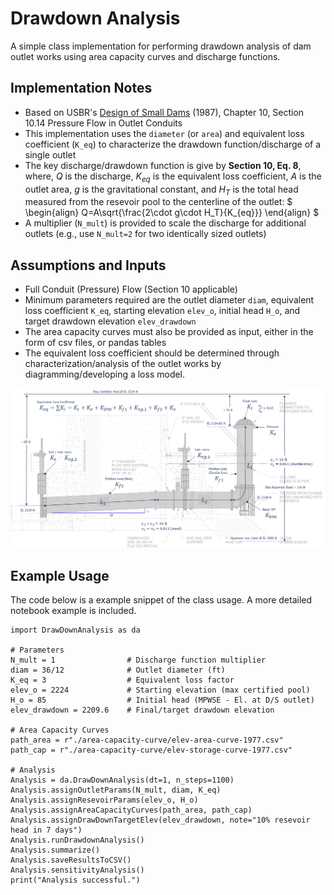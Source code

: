 # Drawdown Analysis

A simple class implementation for performing drawdown analysis of dam outlet works using area capacity curves and discharge functions.

## Implementation Notes

* Based on USBR's [Design of Small Dams](https://www.usbr.gov/tsc/techreferences/mands/mands-pdfs/SmallDams.pdf) (1987), Chapter 10, Section 10.14 Pressure Flow in Outlet Conduits
* This implementation uses the `diameter` (or `area`) and equivalent loss coefficient (`K_eq`) to characterize the drawdown function/discharge of a single outlet
* The key discharge/drawdown function is give by **Section 10, Eq. 8**, where, $Q$ is the discharge, $K_{eq}$ is the equivalent loss coefficient, $A$ is the outlet area, $g$ is the gravitational constant, and $H_T$ is the total head measured from the resevoir pool to the centerline of the outlet: 
$
\begin{align}
    Q=A\sqrt{\frac{2\cdot g\cdot H_T}{K_{eq}}}
\end{align}
$
* A multiplier (`N_mult`) is provided to scale the discharge for additional outlets (e.g., use `N_mult=2` for two identically sized outlets)

## Assumptions and Inputs

* Full Conduit (Pressure) Flow (Section 10 applicable)
* Minimum parameters required are the outlet diameter `diam`, equivalent loss coefficient `K_eq`, starting elevation `elev_o`, initial head `H_o`, and target drawdown elevation `elev_drawdown` 
* The area capacity curves must also be provided as input, either in the form of csv files, or pandas tables
* The equivalent loss coefficient should be determined through characterization/analysis of the outlet works by diagramming/developing a loss model.
  
![Loss Model Example][loss-model]

## Example Usage

The code below is a example snippet of the class usage. A more detailed notebook example is included. 

```
import DrawDownAnalysis as da

# Parameters
N_mult = 1                # Discharge function multiplier
diam = 36/12              # Outlet diameter (ft)
K_eq = 3                  # Equivalent loss factor
elev_o = 2224             # Starting elevation (max certified pool)
H_o = 85                  # Initial head (MPWSE - El. at D/S outlet)
elev_drawdown = 2209.6    # Final/target drawdown elevation

# Area Capacity Curves
path_area = r"./area-capacity-curve/elev-area-curve-1977.csv"
path_cap = r"./area-capacity-curve/elev-storage-curve-1977.csv"

# Analysis
Analysis = da.DrawDownAnalysis(dt=1, n_steps=1100)
Analysis.assignOutletParams(N_mult, diam, K_eq)
Analysis.assignResevoirParams(elev_o, H_o)
Analysis.assignAreaCapacityCurves(path_area, path_cap)
Analysis.assignDrawDownTargetElev(elev_drawdown, note="10% resevoir head in 7 days")
Analysis.runDrawdownAnalysis()
Analysis.summarize()
Analysis.saveResultsToCSV()
Analysis.sensitivityAnalysis()
print("Analysis successful.")
```


[loss-model]: assets/loss-model.png